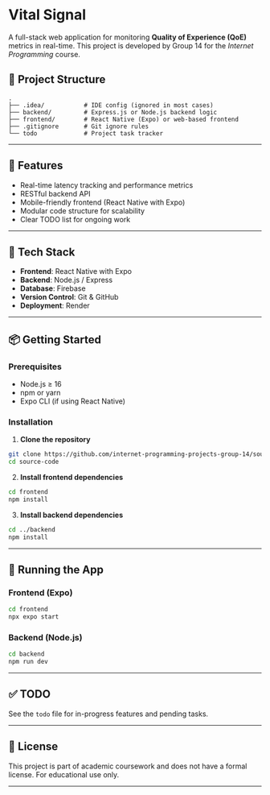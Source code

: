 # Vital Signal

A full-stack web application for monitoring **Quality of Experience (QoE)** metrics in real-time. This project is developed by Group 14 for the _Internet Programming_ course.

## 📁 Project Structure

```
.
├── .idea/           # IDE config (ignored in most cases)
├── backend/         # Express.js or Node.js backend logic
├── frontend/        # React Native (Expo) or web-based frontend
├── .gitignore       # Git ignore rules
└── todo             # Project task tracker
```

---

## 🚀 Features

- Real-time latency tracking and performance metrics
- RESTful backend API
- Mobile-friendly frontend (React Native with Expo)
- Modular code structure for scalability
- Clear TODO list for ongoing work

---

## 🧰 Tech Stack

- **Frontend**: React Native with Expo 
- **Backend**: Node.js / Express
- **Database**: Firebase
- **Version Control**: Git & GitHub
- **Deployment**: Render

---

## 📦 Getting Started

### Prerequisites

- Node.js ≥ 16
- npm or yarn
- Expo CLI (if using React Native)

### Installation

1. **Clone the repository**

```bash
git clone https://github.com/internet-programming-projects-group-14/source-code.git
cd source-code
```

2. **Install frontend dependencies**

```bash
cd frontend
npm install
```

3. **Install backend dependencies**

```bash
cd ../backend
npm install
```

---

## 📲 Running the App

### Frontend (Expo)

```bash
cd frontend
npx expo start
```

### Backend (Node.js)

```bash
cd backend
npm run dev
```

---

## ✅ TODO

See the `todo` file for in-progress features and pending tasks.

---

## 📝 License

This project is part of academic coursework and does not have a formal license. For educational use only.

---
